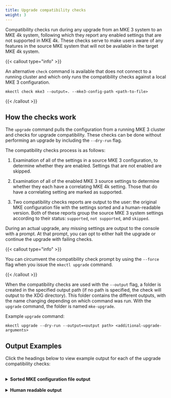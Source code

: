 ```yaml
---
title: Upgrade compatibility checks
weight: 3
---
```


Compatibility checks run during any upgrade from an MKE 3 system to an MKE 4k
system, following which they report any enabled settings that are not supported
in MKE 4k. These checks serve to make users aware of any features in the source
MKE system that will not be available in the target MKE 4k system.

{{< callout type="info" >}}

An alternative `check` command is available that does not connect to a running
cluster and which only runs the compatibility checks against a local MKE 3
configuration.

```
mkectl check mke3 --output=. --mke3-config-path <path-to-file>
```

{{< /callout >}}

## How the checks work

The `upgrade` command pulls the configuration from a running MKE 3 cluster and
checks for upgrade compatibility. These checks can be done without performing
an upgrade by including the `--dry-run` flag.

The compatibility checks process is as follows:

1. Examination of all of the settings in a source MKE 3 configuration, to
   determine whether they are enabled. Settings that are not enabled are
   skipped.

2. Examination of all of the enabled MKE 3 source settings to determine whether
   they each have a correlating MKE 4k setting. Those that do have a correlating
   setting are marked as supported.

3. Two compatibility checks reports are output to the user: the original MKE
   configuration file with the settings sorted and a human-readable version.
   Both of these reports group the source MKE 3 system settings according to
   their status: `supported`, `not supported`, and `skipped`.

During an actual upgrade, any missing settings are output to the console with a
prompt. At that prompt, you can opt to either halt the upgrade or continue the
upgrade with failing checks.

{{< callout type="info" >}}

You can circumvent the compatibility check prompt by using the `--force` flag when you issue the `mkectl upgrade` command.

{{< /callout >}}

When the compatibility checks are used with the `--output` flag, a folder is
created in the specified output path (if no path is specified, the check will
output to the XDG directory). This folder contains the different outputs, with
the name changing depending on which command was run. With the `upgrade` command, the folder is named `mke-upgrade`.

Example `upgrade` command:

```
mkectl upgrade --dry-run --output=<output path> <additional-upgrade-arguments>
```

## Output Examples

Click the headings below to view example output for each of the upgrade compatibility checks:

<br>
<details>

<summary><b>Sorted MKE configuration file output</b></summary>

```
###################################
# MKE3->MKE4 Compatibility Checks #
###################################


#################
# Not supported #
#################

[auth]
  default_new_user_role = "restrictedcontrol"
  managedPasswordFallbackUser = ""
  [auth.external_identity_provider]
    caBundle = ""
    httpProxy = ""
    httpsProxy = ""
    userServiceId = "4dcdace6-4eb4-461d-892f-01aed344ac80"
    usernameClaim = "email"
    wellKnownConfigUrl = "https://example.com/.well-known/openid-configuration"
  [auth.samlProxy]
    enabled = true
    proxy_url = "https://proxy.com/"
    [auth.samlProxy.credentials]
      [auth.samlProxy.credentials.basic]
        user = "mke"
        password = "verysecret"
  [auth.sessions]
    per_user_limit = 10

[backup_schedule_config]
  backups_limit = 30
  cron_spec = "0 0 0 * * *"
  enabled = true
  include_logs = true
  no_passphrase = false
  notification_delay = 7
  passphrase = "verysecretphrase"
  path = "/tmp"

[cluster_config]
  azure_ip_count = ""
  calico_kdd = false
  calico_strict_affinity = false
  calico_vxlan = false
  calico_vxlan_mtu = "1450"
  calico_vxlan_port = "4789"
  cipher_suites_for_etcd_server = ""
  containerd_root = "/var/lib/containerd"
  controller_port = 443
  cpu_usage_banner_scrape_interval = "10m"
  cpu_usage_banner_threshold = 20
  custom_kube_controller_manager_flags = ["--service-sync-period=5m0s"]
  etcd_storage_quota = "8GB"
  exclude_server_identity_headers = true
  hide_swarm_ui = false
  image_prune_schedule = "0 0 0 * * *"
  image_scan_cvss_version = 3
  ipip_mtu = "1480"
  iscsi_enabled = false
  iscsiadm_path = ""
  iscsidb_path = ""
  kube_api_server_audit_log_maxbackup = 10
  kube_api_server_audit_log_maxsize = 10
  kube_api_server_auditing = true
  kube_api_server_request_timeout = "1m0s"
  kube_apiserver_port = 6443
  kube_controller_manager_profiling_enabled = true
  kube_manager_terminated_pod_gc_threshold = 12500
  kv_snapshot_count = 20000
  kv_timeout = 5000
  metrics_retention_time = ""
  metrics_scrape_interval = "1m"
  networks_quota_per_collection = 0
  prometheus_memory_request = ""
  rethinkdb_cache_size = "16GB"
  storage_expt_enabled = false
  swarm_only = false
  swarm_polling_disabled = false
  swarm_port = 2376
  swarm_strategy = "spread"
  unauthenticated_http2_dos_mitigation = false
  use_flex_volume_driver = false
  vxlan_vni = 10000
  windows_containerd_root = "C:\\ProgramData\\containerd"
  windows_kubelet_data_root = "C:\\k"
  [cluster_config.policy_enforcement]
    pod_security_policy = true

[custom_api_server_headers]

[etcd_cleanup_schedule_config]

[license_configuration]
  auto_refresh = true
  omit_telemetry = false

[pki]
  client_ca_bundle = ""

[scheduling_configuration]
  default_node_orchestrator = "swarm"
  enable_admin_ucp_scheduling = true

[user_workload_defaults]
  [user_workload_defaults.swarm_defaults]
    [user_workload_defaults.swarm_defaults."tasktemplate.restartpolicy.delay"]
      value = "5m"
    [user_workload_defaults.swarm_defaults."tasktemplate.restartpolicy.maxattempts"]
      value = "3"

#############
# Supported #
#############

[auth]
  managedPasswordDisabled = false
  [auth.external_identity_provider]
    clientId = "4dcdace6-4eb4-461d-892f-01aed344ac80"
    issuer = "https://example.com"
  [auth.sessions]
    lifetime_minutes = 60
    renewal_threshold_minutes = 20

[cluster_config]
  calico_ip_auto_method = ""
  calico_mtu = "1480"
  cipher_suites_for_kube_api_server = ""
  cipher_suites_for_kubelet = ""
  cluster_name = "kubernetes"
  custom_kubelet_flags = ["--http-check-frequency=20s", "--kube-api-qps=200", "--kube-api-burst=200"]
  kube_api_server_audit_log_maxage = 30
  kube_proxy_mode = "iptables"
  kube_scheduler_profiling_enabled = true
  kubelet_data_root = "/var/lib/kubelet"
  kubelet_event_record_qps = 50
  kubelet_max_pods = 110
  manager_kube_reserved_resources = "cpu=1,memory=2Gi,ephemeral-storage=4Gi"
  nodeport_range = "32768-35535"
  pod_cidr = "192.168.0.0/16"
  prometheus_memory_limit = ""
  service_cluster_ip_range = "10.96.0.0/16"
  worker_kube_reserved_resources = "cpu=100m,memory=300Mi,ephemeral-storage=500Mi"

[log_configuration]
  level = "DEBUG"

######################
# Disabled (skipped) #
######################

[audit_log_configuration]
  level = ""
  support_bundle_include_audit_logs = false

[auth]
  backend = "managed"
  samlEnabled = false
  scimEnabled = false
  [auth.account_lock]
    enabled = false
  [auth.sessions]
    store_token_per_session = false

[cluster_config]
  cadvisor_enabled = false
  calico_controller_liveness_probe_failure_threshold = 0
  calico_controller_liveness_probe_initial_delay_seconds = -1
  calico_controller_liveness_probe_period_seconds = 0
  calico_controller_liveness_probe_success_threshold = 0
  calico_controller_liveness_probe_timeout_seconds = 0
  calico_controller_probes_tuning = false
  calico_controller_readiness_probe_failure_threshold = 0
  calico_controller_readiness_probe_initial_delay_seconds = -1
  calico_controller_readiness_probe_period_seconds = 0
  calico_controller_readiness_probe_success_threshold = 0
  calico_controller_readiness_probe_timeout_seconds = 0
  calico_ebpf_enabled = false
  cloud_provider = ""
  cni_installer_url = ""
  custom_proxy_config_yaml = ""
  disable_http2 = false
  disable_seccomp_default = false
  external_service_lb = ""
  gmsa_allow_non_admins = false
  ignore_pod_updates_for_node_selector = false
  image_scan_aggregation_enabled = false
  k8s_always_pull_images_ac_enabled = false
  kms_enabled = false
  kube_default_drop_masq_bits = false
  kube_protect_kernel_defaults = false
  kube_proxy_no_cleanup_on_start = true
  kube_proxy_use_config_file = false
  kube_scheduler_bind_to_all = false
  kubelet_pods_per_core = 0
  local_volume_collection_mapping = false
  nvidia_device_plugin = false
  pre_logon_message = ""
  profiling_enabled = false
  pubkey_auth_cache_enabled = false
  secure_overlay = false
  unmanaged_cni = false
  [cluster_config.core_dns_lameduck_config]
    enabled = false
  [cluster_config.ingress_controller]
    enabled = false
  [cluster_config.k8s_event_rate_limit]
    event_rate_limit_ac_enabled = false
  [cluster_config.metallb_config]
    enabled = false
  [cluster_config.policy_enforcement]
    [cluster_config.policy_enforcement.gatekeeper]
      enabled = false

[hardening_configuration]
  hardening_enabled = false

[tracking_configuration]
  disable_tracking = false
  ```
</details>
<br>
<details>

<summary><b>Human readable output</b></summary>

```
`###################################
# MKE3->MKE4 Compatibility Checks #
###################################


#################
# Not supported #
#################

User workload defaults
auth
  Default new user role
  Managed password fallback user
  sessions
    Per user limit
  samlProxy
    SAML Proxy
    SAML proxy URL
    credentials
      SAML proxy credentials basic
  external_identity_provider
    External identity provider HTTP proxy
    External identity provider HTTPS proxy
    External identity provider user service ID
    External identity provider well known config URL
    External identity provider CA bundle
    External identity provider username claim
scheduling_configuration
  Admin Scheduling
  Swarm
license_configuration
  Auto refresh license
  Omit telemetry
custom_api_server_headers
  Custom API server headers name
  Custom API server headers value
pki
  Client CA bundle
Custom kube API server flags
Custom kube scheduler flags
backup_schedule_config
  Backup schedule passphrase
  Backup schedule no passphrase
  Backup schedule cron spec
  Backup schedule include logs
  Backup schedule backups limit
  Backup schedule notification delay
  Scheduled Backups
  Backup schedule path
etcd_cleanup_schedule_config
  Etcd cleanup min ttl to keep seconds
  Etcd cleanup cron expression
  Etcd cleanup defrag enabled
  Etcd cleanup defrag pause seconds
  Etcd cleanup defrag timeout seconds
  Etcd Cleanup
cluster_config
  Unauthenticated HTTP2 DOS mitigation
  policy_enforcement
    Policy enforcement pod security policy
  Calico VXLAN MTU
  Swarm polling disabled
  Windows containerd root
  Image scan CVSS version
  ISCSIdb path
  Calico VXLAN
  Cipher suites for etcd server
  Kube API server custom audit policy YAML
  Swarm only
  Configurable controller port
  Calico strict affinity
  VXLAN VNI
  Calico VXLAN port
  CPU usage banner scrape interval
  Kube API server enable custom audit policy
  Kube API server audit log max backup
  Hide swarm UI
  Etcd storage quota
  Azure IP count
  Networks quota per collection
  Kube API server request timeout
  Calico KDD
  Metrics retention time
  Metrics scrape interval
  Prometheus memory request
  Custom kube controller manager flags
  Windows GMSA
  Node local DNS
  Image prune schedule
  Swarm strategy
  Configurable containerd root
  Windows kubelet data root
  Use flex volume driver
  Configurable kube port
  KV timeout
  RethinkDB cache size
  Exclude server identity headers
  Storage export
  Swarm port
  KV snapshot count
  ISCSIadm path
  IPIP MTU
  Kube API server auditing
  Kube controller manager profiling enabled
  CPU usage banner threshold
  Kube API server audit log max size
  Configurable node export port
  ISCSI
  Kube manager terminated pod GC threshold

#############
# Supported #
#############

cluster_config
  Kube scheduler profiling enabled
  Node Port Range
  Custom kubelet flags
  Kube API server audit log max age
  Calico auto IP
  Kubelet max pods
  Cluster name
  Prometheus memory limit
  Pod CIDR
  Cipher suites for kubelet
  Manager kube reserved resources
  Kubelet event record QPS
  Service cluster IP range
  Cipher suites for kube API server
  Worker kube reserved resources
  Kubelet data root
  Calico MTU
  Kube Proxy Mode
auth
  Managed password disabled
  sessions
    Lifetime minutes
    Renewal threshold minutes
  external_identity_provider
    OIDC Authentication
    External identity provider client ID
log_configuration
  Log Level Configuration

##############################
# Disabled in MKE3 (Skipped) #
##############################

auth
  External authentication providers
  sessions
    Store token per session
  SAML Authentication
  SCIM Authentication
  account_lock
    Account Lock
tracking_configuration
  Tracking
audit_log_configuration
  Audit Log Configuration
  Include audit logs in support bundles
cluster_config
  KMS enabled
  K8s always pull images AC enabled
  core_dns_lameduck_config
    Core DNS lameduck config enabled
  Cloud provider
  Nvidia device plugin
  CAdvisor enabled
  policy_enforcement
    gatekeeper
      Policy enforcement gatekeeper enabled
  metallb_config
    Metallb config enabled
  Kube scheduler bind to all
  Secure overlay
  Calico controller readiness probe initial delay seconds
  Auth cache
  External service LB
  Calico liveness probe threshold
  Calico controller readiness probe timeout seconds
  Local volume collection mapping
  Calico controller readiness probe period seconds
  Unmanaged CNI
  Disable HTTP2
  Profiling
  Calico controller liveness probe timeout seconds
  Calico controller readiness probe failure threshold
  Kube proxy use config file
  GMSA allow non admins
  ingress_controller
    Ingress controller enabled
  k8s_event_rate_limit
    K8s event rate limit AC enabled
  CNI installer URL
  Calico controller liveness probe period seconds
  Calico controller liveness probe success threshold
  Custom proxy config YAML
  Kubelet pods per core
  Ignore pod updates for node selector
  Kube proxy no cleanup on start
  Kube protect kernel defaults
  Image Scan Aggregation
  Calico controller liveness probe initial delay seconds
  Kube default drop masq bits
  Pre logon message
  Calico controller probes tuning
  Calico controller readiness probe success threshold
  Disable seccomp default
  Calico EBPF
hardening_configuration
  Hardening
```

</details>
